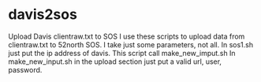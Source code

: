 # davis2sos
Upload Davis clientraw.txt to SOS 
I use these scripts to upload data from clientraw.txt to 52north SOS.
I take just some parameters, not all.
In sos1.sh just put the ip address of davis. This script call make_new_imput.sh
In make_new_input.sh in the upload section just put a valid url, user, password.
